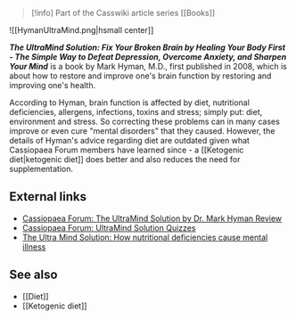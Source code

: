 > [!info] Part of the Casswiki article series [[Books]]

![[HymanUltraMind.png|hsmall center]]


_**The UltraMind Solution: Fix Your Broken Brain by Healing Your Body First - The Simple Way to Defeat Depression, Overcome Anxiety, and Sharpen Your Mind**_ is a book by Mark Hyman, M.D., first published in 2008, which is about how to restore and improve one's brain function by restoring and improving one's health.

According to Hyman, brain function is affected by diet, nutritional deficiencies, allergens, infections, toxins and stress; simply put: diet, environment and stress. So correcting these problems can in many cases improve or even cure "mental disorders" that they caused. However, the details of Hyman's advice regarding diet are outdated given what Cassiopaea Forum members have learned since - a [[Ketogenic diet|ketogenic diet]] does better and also reduces the need for supplementation.

External links
--------------

*   [Cassiopaea Forum: The UltraMind Solution by Dr. Mark Hyman Review](https://cassiopaea.org/forum/index.php/topic,22375.0.html)
*   [Cassiopaea Forum: UltraMind Solution Quizzes](https://cassiopaea.org/forum/index.php/topic,11672.0.html)
*   [The Ultra Mind Solution: How nutritional deficiencies cause mental illness](http://www.sott.net/article/306332-The-Ultra-Mind-Solution-How-nutritional-deficiencies-cause-mental-illness)

See also
--------

*   [[Diet]]
*   [[Ketogenic diet]]